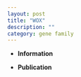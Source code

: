 ```yaml
---
layout: post
title: "WOX"
description: ""
category: gene family
---
```


* **Information**  

* **Publication**  


